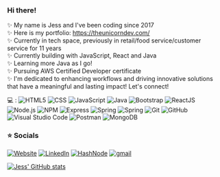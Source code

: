 ### Hi there!


✨ My name is Jess and I've been coding since 2017<br>
✨ Here is my portfolio: https://theunicorndev.com/ <br>
✨ Currently in tech space, previously in retail/food service/customer service for 11 years<br>
✨ Currently building with JavaScript, React and Java<br>
✨ Learning more Java as I go!<br>
✨ Pursuing AWS Certified Developer certificate<br>
✨ I'm dedicated to enhancing workflows and driving innovative solutions that have a meaningful and lasting impact! Let's connect! <br>

💻 : 
  ![HTML5](https://img.shields.io/badge/-HTML5-333333?style=flat&logo=HTML5)
  ![CSS](https://img.shields.io/badge/-CSS-333333?style=flat&logo=CSS3&logoColor=1572B6)
  ![JavaScript](https://img.shields.io/badge/-JavaScript-333333?style=flat&logo=javascript)
  ![Java](https://img.shields.io/badge/-Java-333333?style=flat&logo=buymeacoffee)
  ![Bootstrap](https://img.shields.io/badge/-Bootstrap-333333?style=flat&logo=bootstrap&logoColor=563D7C)
  ![ReactJS](https://img.shields.io/badge/-React-333333?style=flat&logo=react) ![Node.js](https://img.shields.io/badge/-Node-333333?style=flat&logo=node.js)
  ![NPM](https://img.shields.io/badge/-NPM-333333?style=flat&logo=npm)
  ![Express](https://img.shields.io/badge/-Express-333333?style=flat&logo=express)
  ![Spring](https://img.shields.io/badge/-Spring-333333?style=flat&logo=spring&logoColor=green)
  ![Spring](https://img.shields.io/badge/-Spring_Boot-333333?style=flat&logo=springboot&logoColor=green)
  ![Git](https://img.shields.io/badge/-Git-333333?style=flat&logo=git)
  ![GitHub](https://img.shields.io/badge/-GitHub-333333?style=flat&logo=github)
  ![Visual Studio Code](https://img.shields.io/badge/-Visual%20Studio%20Code-333333?style=flat&logo=visual-studio-code&logoColor=007ACC)
  ![Postman](https://img.shields.io/badge/-Postman-333333?style=flat&logo=postman&logoColor=orange)
  ![MongoDB](https://img.shields.io/badge/-MongoDB-333333?style=flat&logo=mongodb&logoColor=green)
  <br>
<h3> ⭐ Socials </h3>


<p align="left">
<a href="https://www.theunicorndev.com/"><img alt="Website" src="https://img.shields.io/badge/Website-theunicorndev.com-blue?style=flat-square&logo=google-chrome"></a>
<a href="https://www.linkedin.com/in/jessicatyin/"><img alt="LinkedIn" src="https://img.shields.io/badge/LinkedIn-Jess_Y-blue?style=flat-square&logo=linkedin"></a>
<a href="https://unicorndev.hashnode.dev/"><img alt="HashNode" src="https://img.shields.io/badge/Hash_Node-Unicorn_Dev-blue?style=flat-square&logo=hashnode"></a>
<a href="mailto:yin.jess978@gmail.com"><img alt="gmail" src="https://img.shields.io/badge/yin.jess978@gmail.com-blue?style=flat-square&logo=gmail"></a>
</p>

[![Jess' GitHub stats](https://github-readme-stats.vercel.app/api?username=jcat1504&show_icons=true&theme=radical)](https://github.com/anuraghazra/github-readme-stats)
